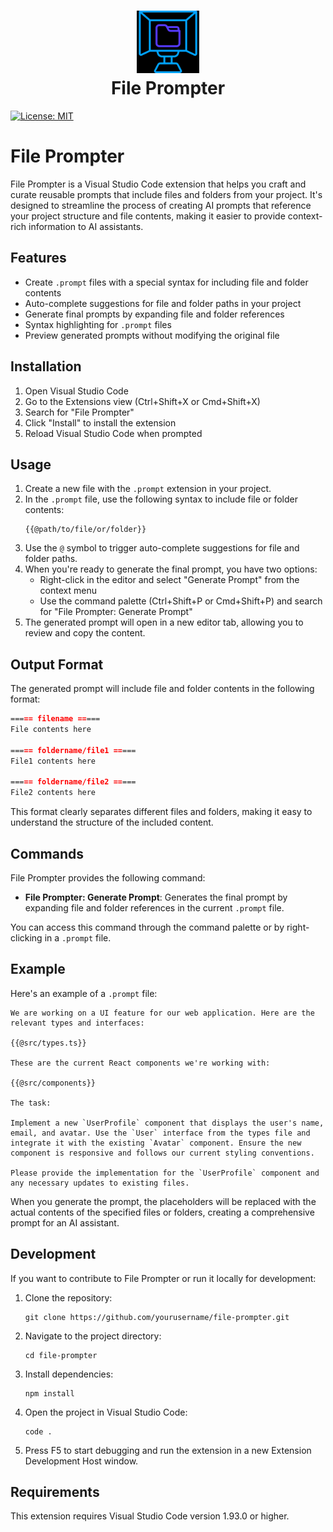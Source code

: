 <h1 align="center">
    <img width="100" height="100" src="file-prompter.svg" alt="CoPa Logo"><br>
    File Prompter
</h1>

[![License: MIT](https://img.shields.io/badge/License-MIT-blue.svg)](https://opensource.org/licenses/MIT)

# File Prompter

File Prompter is a Visual Studio Code extension that helps you craft and curate reusable prompts that include files and folders from your project. It's designed to streamline the process of creating AI prompts that reference your project structure and file contents, making it easier to provide context-rich information to AI assistants.

## Features

- Create `.prompt` files with a special syntax for including file and folder contents
- Auto-complete suggestions for file and folder paths in your project
- Generate final prompts by expanding file and folder references
- Syntax highlighting for `.prompt` files
- Preview generated prompts without modifying the original file

## Installation

1. Open Visual Studio Code
2. Go to the Extensions view (Ctrl+Shift+X or Cmd+Shift+X)
3. Search for "File Prompter"
4. Click "Install" to install the extension
5. Reload Visual Studio Code when prompted

## Usage

1. Create a new file with the `.prompt` extension in your project.
2. In the `.prompt` file, use the following syntax to include file or folder contents:
   ```
   {{@path/to/file/or/folder}}
   ```
3. Use the `@` symbol to trigger auto-complete suggestions for file and folder paths.
4. When you're ready to generate the final prompt, you have two options:
   - Right-click in the editor and select "Generate Prompt" from the context menu
   - Use the command palette (Ctrl+Shift+P or Cmd+Shift+P) and search for "File Prompter: Generate Prompt"
5. The generated prompt will open in a new editor tab, allowing you to review and copy the content.

## Output Format

The generated prompt will include file and folder contents in the following format:

```markdown
===== filename =====
File contents here

===== foldername/file1 =====
File1 contents here

===== foldername/file2 =====
File2 contents here
```

This format clearly separates different files and folders, making it easy to understand the structure of the included content.

## Commands

File Prompter provides the following command:

- **File Prompter: Generate Prompt**: Generates the final prompt by expanding file and folder references in the current `.prompt` file.

You can access this command through the command palette or by right-clicking in a `.prompt` file.

## Example

Here's an example of a `.prompt` file:

```
We are working on a UI feature for our web application. Here are the relevant types and interfaces:

{{@src/types.ts}}

These are the current React components we're working with:

{{@src/components}}

The task:

Implement a new `UserProfile` component that displays the user's name, email, and avatar. Use the `User` interface from the types file and integrate it with the existing `Avatar` component. Ensure the new component is responsive and follows our current styling conventions.

Please provide the implementation for the `UserProfile` component and any necessary updates to existing files.
```

When you generate the prompt, the placeholders will be replaced with the actual contents of the specified files or folders, creating a comprehensive prompt for an AI assistant.

## Development

If you want to contribute to File Prompter or run it locally for development:

1. Clone the repository:
   ```
   git clone https://github.com/yourusername/file-prompter.git
   ```
2. Navigate to the project directory:
   ```
   cd file-prompter
   ```
3. Install dependencies:
   ```
   npm install
   ```
4. Open the project in Visual Studio Code:
   ```
   code .
   ```
5. Press F5 to start debugging and run the extension in a new Extension Development Host window.

## Requirements

This extension requires Visual Studio Code version 1.93.0 or higher.

